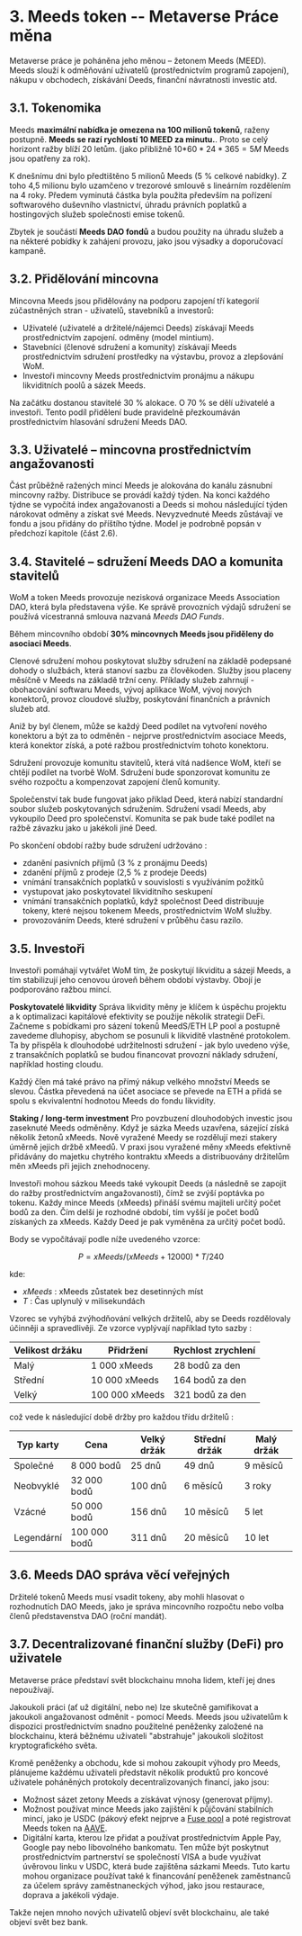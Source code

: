 # 3. Meeds token -- Metaverse Práce měna

Metaverse práce je poháněna jeho měnou – žetonem Meeds (MEED). Meeds slouží k odměňování uživatelů (prostřednictvím programů zapojení), nákupu v obchodech, získávání Deeds, finanční návratnosti investic atd.

## 3.1. Tokenomika

Meeds **maximální nabídka je omezena na 100 milionů tokenů**, raženy postupně. **Meeds se razí rychlostí 10 MEED za minutu.**. Proto se celý horizont ražby blíží 20 letům. (jako přibližně 10$*60*24*365 = 5M$ Meeds jsou opatřeny za rok).

K dnešnímu dni bylo předtištěno 5 milionů Meeds (5 % celkové nabídky). Z toho 4,5 milionu bylo uzamčeno v trezorové smlouvě s lineárním rozdělením na 4 roky. Předem vyminutá částka byla použita především na pořízení softwarového duševního vlastnictví, úhradu právních poplatků a hostingových služeb společnosti emise tokenů.

Zbytek je součástí __Meeds DAO fondů__ a budou použity na úhradu služeb a na některé pobídky k zahájení provozu, jako jsou výsadky a doporučovací kampaně.


## 3.2. Přidělování mincovna

Mincovna Meeds jsou přidělovány na podporu zapojení tří kategorií zúčastněných stran - uživatelů, stavebníků a investorů:

- Uživatelé (uživatelé a držitelé/nájemci Deeds) získávají Meeds prostřednictvím zapojení. odměny (model mintium).
- Stavebníci (členové sdružení a komunity) získávají Meeds prostřednictvím sdružení prostředky na výstavbu, provoz a zlepšování WoM.
- Investoři mincovny Meeds prostřednictvím pronájmu a nákupu likviditních poolů a sázek Meeds.

Na začátku dostanou stavitelé 30 % alokace. O 70 % se dělí uživatelé a investoři. Tento podíl přidělení bude pravidelně přezkoumáván prostřednictvím hlasování sdružení Meeds DAO.

## 3.3. Uživatelé – mincovna prostřednictvím angažovanosti

Část průběžně ražených mincí Meeds je alokována do kanálu zásnubní mincovny ražby. Distribuce se provádí každý týden. Na konci každého týdne se vypočítá index angažovanosti a Deeds si mohou následující týden nárokovat odměny a získat své Meeds. Nevyzvednuté Meeds zůstávají ve fondu a jsou přidány do příštího týdne. Model je podrobně popsán v předchozí kapitole (část 2.6).

## 3.4. Stavitelé – sdružení Meeds DAO a komunita stavitelů

WoM a token Meeds provozuje nezisková organizace Meeds Association DAO, která byla představena výše. Ke správě provozních výdajů sdružení se používá vícestranná smlouva nazvaná _Meeds DAO Funds_.

Během mincovního období **30% mincovnych Meeds jsou přiděleny do asociaci Meeds**.

Clenové sdružení mohou poskytovat služby sdružení na základě podepsané dohody o službách, která stanoví sazbu za člověkoden. Služby jsou placeny měsíčně v Meeds na základě tržní ceny. Příklady služeb zahrnují - obohacování softwaru Meeds, vývoj aplikace WoM, vývoj nových konektorů, provoz cloudové služby, poskytování finančních a právních služeb atd.

Aniž by byl členem, může se každý Deed podílet na vytvoření nového konektoru a být za to odměněn - nejprve prostřednictvím asociace Meeds, která konektor získá, a poté ražbou prostřednictvím tohoto konektoru.

Sdružení provozuje komunitu stavitelů, která vítá nadšence WoM, kteří se chtějí podílet na tvorbě WoM. Sdružení bude sponzorovat komunitu ze svého rozpočtu a kompenzovat zapojení členů komunity.

Společenství tak bude fungovat jako příklad Deed, která nabízí standardní soubor služeb poskytovaných sdružením. Sdružení vsadí Meeds, aby vykoupilo Deed pro společenství. Komunita se pak bude také podílet na ražbě závazku jako u jakékoli jiné Deed.

Po skončení období ražby bude sdružení udržováno :

- zdanění pasivních příjmů (3 % z pronájmu Deeds)
- zdanění příjmů z prodeje (2,5 % z prodeje Deeds)
- vnímání transakčních poplatků v souvislosti s využíváním požitků
- vystupovat jako poskytovatel likviditního seskupení
- vnímání transakčních poplatků, když společnost Deed distribuuje tokeny, které nejsou tokenem Meeds, prostřednictvím WoM služby.
- provozováním Deeds, které sdružení v průběhu času razilo.


## 3.5. Investoři

Investoři pomáhají vytvářet WoM tím, že poskytují likviditu a sázejí Meeds, a tím stabilizují jeho cenovou úroveň během období výstavby. Obojí je podporováno ražbou mincí.

**Poskytovatelé likvidity** Správa likvidity měny je klíčem k úspěchu projektu a k optimalizaci kapitálové efektivity se použije několik strategií DeFi. Začneme s pobídkami pro sázení tokenů MeedS/ETH LP pool a postupně zavedeme dluhopisy, abychom se posunuli k likviditě vlastněné protokolem. Ta by přispěla k dlouhodobé udržitelnosti sdružení - jak bylo uvedeno výše, z transakčních poplatků se budou financovat provozní náklady sdružení, například hosting cloudu.

Každý člen má také právo na přímý nákup velkého množství Meeds se slevou. Částka převedená na účet asociace se převede na ETH a přidá se spolu s ekvivalentní hodnotou Meeds do fondu likvidity.

**Staking / long-term investment** Pro povzbuzení dlouhodobých investic jsou zaseknuté Meeds odměněny. Když je sázka Meeds uzavřena, sázející získá několik žetonů xMeeds. Nově vyražené Meedy se rozdělují mezi stakery úměrně jejich držbě xMeedů. V praxi jsou vyražené měny xMeeds efektivně přidávány do majetku chytrého kontraktu xMeeds a distribuovány držitelům měn xMeeds při jejich znehodnoceny.

Investoři mohou sázkou Meeds také vykoupit Deeds (a následně se zapojit do ražby prostřednictvím angažovanosti), čímž se zvýší poptávka po tokenu. Každy mince Meeds (xMeeds) přináší svému majiteli určitý počet bodů za den. Čím delší je rozhodné období, tím vyšší je počet bodů získaných za xMeeds. Každy Deed je pak vyměněna za určitý počet bodů.

Body se vypočítávají podle níže uvedeného vzorce:

 $$ P = xMeeds / (xMeeds + 12000) * T / 240 $$

 kde:

- $xMeeds$ : xMeeds zůstatek bez desetinných míst
- $T$ : Čas uplynulý v milisekundách

Vzorec se vyhýbá zvýhodňování velkých držitelů, aby se Deeds rozdělovaly účinněji a spravedlivěji. Ze vzorce vyplývají například tyto sazby :

| **Velikost držáku** | **Přidržení**  | **Rychlost zrychlení** |
| ------------------- | -------------- | ---------------------- |
| Malý                | 1 000 xMeeds   | 28 bodů za den         |
| Střední             | 10 000 xMeeds  | 164 bodů za den        |
| Velký               | 100 000 xMeeds | 321 bodů za den        |


což vede k následující době držby pro každou třídu držitelů :

| **Typ karty** | **Cena**     | **Velký držák** | **Střední držák** | **Malý držák** |
| ------------- | ------------ | --------------- | ----------------- | -------------- |
| Společné      | 8 000 bodů   | 25 dnů          | 49 dnů            | 9 měsíců       |
| Neobvyklé     | 32 000 bodů  | 100 dnů         | 6 měsíců          | 3 roky         |
| Vzácné        | 50 000 bodů  | 156 dnů         | 10 měsíců         | 5 let          |
| Legendární    | 100 000 bodů | 311 dnů         | 20 měsíců         | 10 let         |

## 3.6. Meeds DAO správa věcí veřejných

Držitelé tokenů Meeds musí vsadit tokeny, aby mohli hlasovat o rozhodnutích DAO Meeds, jako je správa mincovního rozpočtu nebo volba členů představenstva DAO (roční mandát).

## 3.7. Decentralizované finanční služby (DeFi) pro uživatele

Metaverse práce představí svět blockchainu mnoha lidem, kteří jej dnes nepoužívají.

Jakoukoli práci (ať už digitální, nebo ne) lze skutečně gamifikovat a jakoukoli angažovanost odměnit - pomocí Meeds. Meeds jsou uživatelům k dispozici prostřednictvím snadno použitelné peněženky založené na blockchainu, která běžnému uživateli "abstrahuje" jakoukoli složitost kryptografického světa.

Kromě peněženky a obchodu, kde si mohou zakoupit výhody pro Meeds, plánujeme každému uživateli představit několik produktů pro koncové uživatele poháněných protokoly decentralizovaných financí, jako jsou:

- Možnost sázet zetony Meeds a získávat výnosy (generovat příjmy).
- Možnost používat mince Meeds jako zajištění k půjčování stabilních mincí, jako je USDC (pákový efekt nejprve a [Fuse pool](https://app.rari.capital/fuse) a poté registrovat Meeds token na [AAVE](https://aave.com/).
- Digitální karta, kterou lze přidat a používat prostřednictvím Apple Pay, Google pay nebo libovolného bankomatu. Ten může být poskytnut prostřednictvím partnerství se společností VISA a bude využívat úvěrovou linku v USDC, která bude zajištěna sázkami Meeds. Tuto kartu mohou organizace používat také k financování peněženek zaměstnanců za účelem správy zaměstnaneckých výhod, jako jsou restaurace, doprava a jakékoli výdaje.

Takže nejen mnoho nových uživatelů objeví svět blockchainu, ale také objeví svět bez bank.

 
